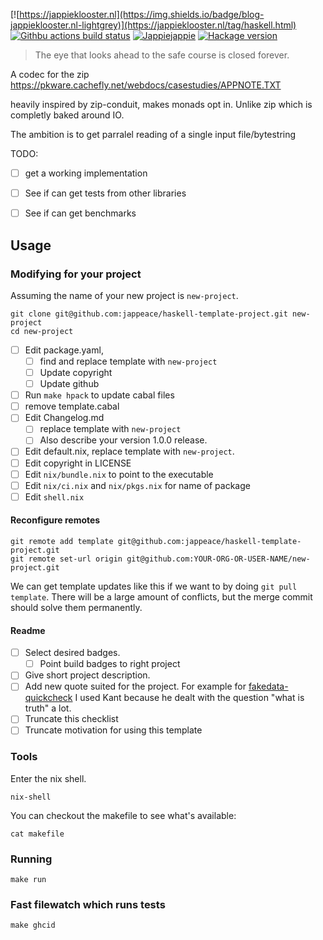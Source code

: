 [![https://jappieklooster.nl](https://img.shields.io/badge/blog-jappieklooster.nl-lightgrey)](https://jappieklooster.nl/tag/haskell.html)
[![Githbu actions build status](https://img.shields.io/github/workflow/status/jappeace/zip-codec/Test)](https://github.com/jappeace/zip-codec/actions)
[![Jappiejappie](https://img.shields.io/badge/discord-jappiejappie-black?logo=discord)](https://discord.gg/Hp4agqy)
[![Hackage version](https://img.shields.io/hackage/v/template.svg?label=Hackage)](https://hackage.haskell.org/package/zip-codec) 

> The eye that looks ahead to the safe course is closed forever.

A codec for the zip
https://pkware.cachefly.net/webdocs/casestudies/APPNOTE.TXT

heavily inspired by zip-conduit,
makes monads opt in. 
Unlike zip which is completly baked around IO.

The ambition is to get parralel reading of a single
input file/bytestring

TODO:

+ [ ] get a working implementation
+ [ ] See if can get tests from other libraries
+ [ ] See if can get benchmarks


## Usage

### Modifying for your project
Assuming the name of your new project is `new-project`.

```
git clone git@github.com:jappeace/haskell-template-project.git new-project
cd new-project
```

+ [ ] Edit package.yaml,
    + [ ] find and replace template with `new-project`
    + [ ] Update copyright
    + [ ] Update github
+ [ ] Run `make hpack` to update cabal files
+ [ ] remove template.cabal
+ [ ] Edit Changelog.md
  + [ ] replace template with `new-project`
  + [ ] Also describe your version 1.0.0 release.
+ [ ] Edit default.nix, replace template with `new-project`.
+ [ ] Edit copyright in LICENSE
+ [ ] Edit `nix/bundle.nix` to point to the executable
+ [ ] Edit `nix/ci.nix` and `nix/pkgs.nix` for name of package
+ [ ] Edit `shell.nix`

#### Reconfigure remotes
```
git remote add template git@github.com:jappeace/haskell-template-project.git
git remote set-url origin git@github.com:YOUR-ORG-OR-USER-NAME/new-project.git
```

We can get template updates like this if we want to by doing `git pull template`.
There will be a large amount of conflicts, but the merge commit should solve them permanently.

#### Readme

+ [ ] Select desired badges. 
  + [ ] Point build badges to right project
+ [ ] Give short project description.
+ [ ] Add new quote suited for the project.
  For example for [fakedata-quickcheck](https://github.com/fakedata-haskell/fakedata-quickcheck#readme)
  I used Kant because
  he dealt with the question "what is truth" a lot.
+ [ ] Truncate this checklist
+ [ ] Truncate motivation for using  this template

### Tools
Enter the nix shell.
```
nix-shell
```
You can checkout the makefile to see what's available:
```
cat makefile
```

### Running
```
make run
```

### Fast filewatch which runs tests
```
make ghcid
```
